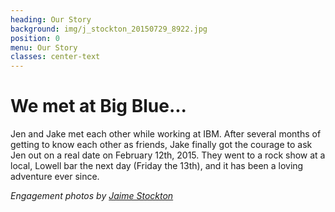 ```yaml
---
heading: Our Story
background: img/j_stockton_20150729_8922.jpg
position: 0
menu: Our Story
classes: center-text
---
```


# We met at Big Blue...

Jen and Jake met each other while working at IBM. After several months of getting to know each other as friends, Jake finally got the courage to ask Jen out on a real date on February 12th, 2015. They went to a rock show at a local, Lowell bar the next day (Friday the 13th), and it has been a loving adventure ever since.

_Engagement photos by [Jaime Stockton](https://www.jaimestocktonphotography.com/index)_

<div id="wedding-gallery"></div>
